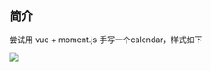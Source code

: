 ## 简介
尝试用 vue + moment.js 手写一个calendar，样式如下

![]('https://github.com/jsspace/vue-calendar/blob/master/imgs/calendar.png')